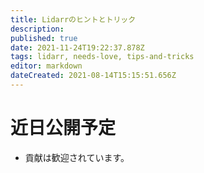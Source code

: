 ```yaml
---
title: Lidarrのヒントとトリック
description: 
published: true
date: 2021-11-24T19:22:37.878Z
tags: lidarr, needs-love, tips-and-tricks
editor: markdown
dateCreated: 2021-08-14T15:15:51.656Z
---
```


# 近日公開予定

- 貢献は歓迎されています。
